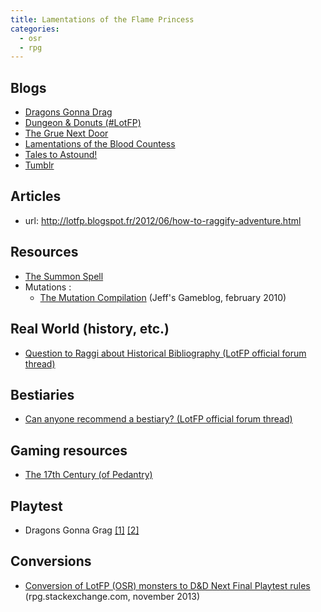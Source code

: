 ```yaml
---
title: Lamentations of the Flame Princess
categories:
  - osr
  - rpg
---
```


## Blogs

- [Dragons Gonna Drag](http://dragonsgonnadrag.blogspot.fr/)
- [Dungeon & Donuts (#LotFP)](http://dungeonsdonuts.tumblr.com/tagged/LotFP)
- [The Grue Next Door](http://thegruenextdoor.blogspot.fr/)
- [Lamentations of the Blood Countess](http://csachticz.blogspot.fr/)
- [Tales to Astound!](https://talestoastound.wordpress.com/)
- [Tumblr](http://lotfp.tumblr.com/)

## Articles

- url: http://lotfp.blogspot.fr/2012/06/how-to-raggify-adventure.html


## Resources

- [The Summon Spell](http://summon.totalpartykill.ca/)
- Mutations :
	- [The Mutation Compilation](http://jrients.blogspot.fr/2010/02/mutation-compilation.html) (Jeff's Gameblog, february 2010)

## Real World (history, etc.)

- [Question to Raggi about Historical Bibliography (LotFP official forum thread)](http://www.lotfp.com/RPG/discussion/topic/525/question-to-raggi-about-historical-bibliography/)

## Bestiaries

- [Can anyone recommend a bestiary? (LotFP official forum thread)](http://www.lotfp.com/RPG/discussion/topic/302/can-anyone-recommend-a-bestiary/)

## Gaming resources

- [The 17th Century (of Pedantry)](http://antiledo.blogspot.fr/p/setting-17th-century.html)

## Playtest

- Dragons Gonna Grag
  [[1]](http://dragonsgonnadrag.blogspot.fr/2016/03/initial-thoughts-on-lotfp-playtest.html)
  [[2]](http://dragonsgonnadrag.blogspot.fr/2016/03/initial-thoughts-on-lotfp-playtest_26.html)

## Conversions

- [Conversion of LotFP (OSR) monsters to D&D Next Final Playtest rules](http://rpg.stackexchange.com/questions/29885/conversion-of-lotfp-osr-monsters-to-dd-next-final-playtest-rules) (rpg.stackexchange.com, november 2013)